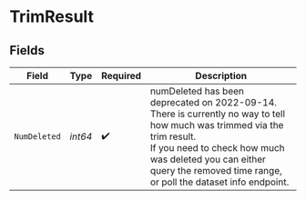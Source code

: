 # TrimResult


## Fields

| Field                                                                                                                                                                                                                                               | Type                                                                                                                                                                                                                                                | Required                                                                                                                                                                                                                                            | Description                                                                                                                                                                                                                                         |
| --------------------------------------------------------------------------------------------------------------------------------------------------------------------------------------------------------------------------------------------------- | --------------------------------------------------------------------------------------------------------------------------------------------------------------------------------------------------------------------------------------------------- | --------------------------------------------------------------------------------------------------------------------------------------------------------------------------------------------------------------------------------------------------- | --------------------------------------------------------------------------------------------------------------------------------------------------------------------------------------------------------------------------------------------------- |
| `NumDeleted`                                                                                                                                                                                                                                        | *int64*                                                                                                                                                                                                                                             | :heavy_check_mark:                                                                                                                                                                                                                                  | numDeleted has been deprecated on 2022-09-14.<br/>There is currently no way to tell how much was trimmed via the trim result.<br/>If you need to check how much was deleted you can either query the removed time range,<br/>or poll the dataset info endpoint. |